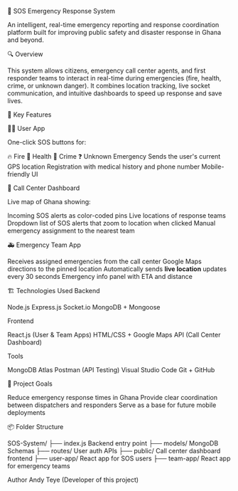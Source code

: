 🚨 SOS Emergency Response System

An intelligent, real-time emergency reporting and response coordination platform built for improving public safety and disaster response in Ghana and beyond.

 🔍 Overview

This system allows citizens, emergency call center agents, and first responder teams to interact in real-time during emergencies (fire, health, crime, or unknown danger). It combines location tracking, live socket communication, and intuitive dashboards to speed up response and save lives.

 🧠 Key Features

🧑‍💻 User App

One-click SOS buttons for:

🔥 Fire
 🏥 Health
 🚓 Crime
❓ Unknown Emergency
 Sends the user's current GPS location
Registration with medical history and phone number
 Mobile-friendly UI

 🧭 Call Center Dashboard

Live map of Ghana showing:

Incoming SOS alerts as color-coded pins
Live locations of response teams
Dropdown list of SOS alerts that zoom to location when clicked
Manual emergency assignment to the nearest team

 🚑 Emergency Team App

Receives assigned emergencies from the call center
Google Maps directions to the pinned location
 Automatically sends **live location** updates every 30 seconds
 Emergency info panel with ETA and distance



🏗️ Technologies Used
 Backend

 Node.js
Express.js
Socket.io
MongoDB + Mongoose

 Frontend

 React.js (User & Team Apps)
 HTML/CSS + Google Maps API (Call Center Dashboard)

 Tools

MongoDB Atlas
Postman (API Testing)
 Visual Studio Code
Git + GitHub


🚀 Project Goals

 Reduce emergency response times in Ghana
 Provide clear coordination between dispatchers and responders
 Serve as a base for future mobile deployments


📦 Folder Structure


SOS-System/
├── index.js               Backend entry point
├── models/                MongoDB Schemas
├── routes/                User auth APIs
├── public/                Call center dashboard frontend
├── user-app/              React app for SOS users
├── team-app/              React app for emergency teams




 Author
Andy Teye (Developer of this project)

